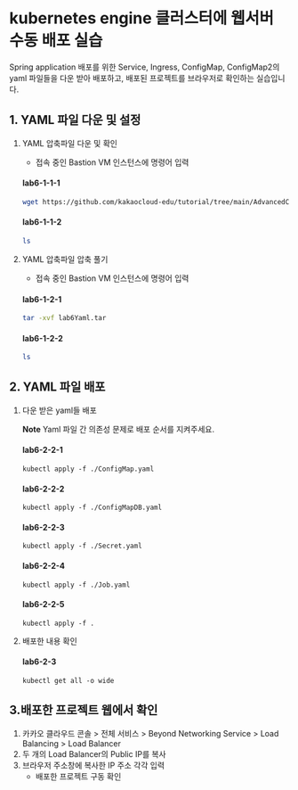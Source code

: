 # kubernetes engine 클러스터에 웹서버 수동 배포 실습

Spring application 배포를 위한 Service, Ingress, ConfigMap, ConfigMap2의 yaml 파일들을 다운 받아 배포하고, 배포된 프로젝트를 브라우저로 확인하는 실습입니다.


## 1. YAML 파일 다운 및 설정

1. YAML 압축파일 다운 및 확인
   - 접속 중인 Bastion VM 인스턴스에 명령어 입력
   #### **lab6-1-1-1**
   ```bash
   wget https://github.com/kakaocloud-edu/tutorial/tree/main/AdvancedCourse/src/manifests/lab6Yaml.tar
   ```

   #### **lab6-1-1-2**
   ```bash
   ls
   ```

2. YAML 압축파일 압축 풀기
   - 접속 중인 Bastion VM 인스턴스에 명령어 입력
   #### **lab6-1-2-1**
   ```bash
   tar -xvf lab6Yaml.tar
   ```

   #### **lab6-1-2-2**
   ```bash
   ls
   ```

## 2. YAML 파일 배포


1. 다운 받은 yaml들 배포

   **Note** Yaml 파일 간 의존성 문제로 배포 순서를 지켜주세요.
   #### **lab6-2-2-1**
   ```
   kubectl apply -f ./ConfigMap.yaml
   ```
   
   #### **lab6-2-2-2**
   ```
   kubectl apply -f ./ConfigMapDB.yaml
   ```

   #### **lab6-2-2-3**
   ```
   kubectl apply -f ./Secret.yaml
   ```

   #### **lab6-2-2-4**
   ```
   kubectl apply -f ./Job.yaml
   ```

   #### **lab6-2-2-5**
   ```
   kubectl apply -f .
   ```

3. 배포한 내용 확인
   #### **lab6-2-3**
   ```
   kubectl get all -o wide
   ```

## 3.배포한 프로젝트 웹에서 확인

 1. 카카오 클라우드 콘솔 > 전체 서비스 > Beyond Networking Service > Load Balancing > Load Balancer
 2. 두 개의 Load Balancer의 Public IP를 복사
 3. 브라우저 주소창에 복사한 IP 주소 각각 입력
    - 배포한 프로젝트 구동 확인
